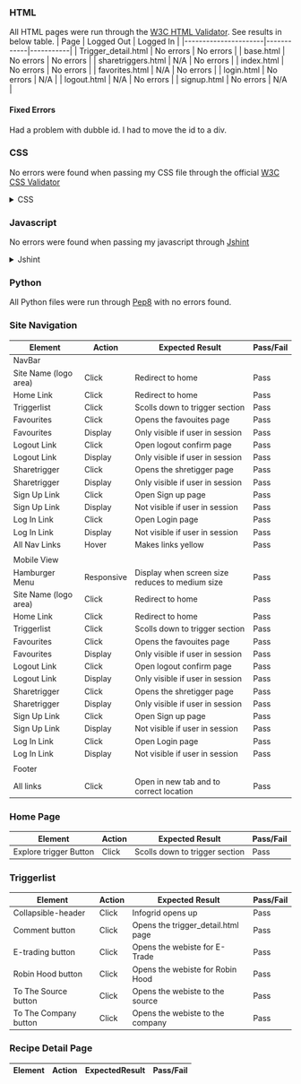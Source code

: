 ### HTML

All HTML pages were run through the [W3C HTML Validator](https://validator.w3.org/). See results in below table.
| Page                 | Logged Out | Logged In |
|----------------------|------------|-----------|
| Trigger_detail.html  | No errors  | No errors |
| base.html            | No errors  | No errors |
| sharetriggers.html   | N/A        | No errors |
| index.html           | No errors  | No errors |
| favorites.html       | N/A        | No errors |
| login.html           | No errors  | N/A       |
| logout.html          | N/A        | No errors |
| signup.html          | No errors  | N/A       |

#### Fixed Errors 
Had a problem with dubble id. I had to move the id to a div. 

### CSS
No errors were found when passing my CSS file through the official [W3C CSS Validator](https://jigsaw.w3.org/css-validator/)

 <details>

 <summary>CSS</summary>

![CSS Validation](docs/readme_images/CSS.png)
 </details>

### Javascript
No errors were found when passing my javascript through [Jshint](https://jshint.com/) 

<details>

<summary>Jshint</summary>

![Jshint](docs/readme_images/jshint.png)
</details>

### Python
All Python files were run through [Pep8](https://pep8ci.herokuapp.com/#) with no errors found. 

### Site Navigation
| Element               | Action     | Expected Result                                                    | Pass/Fail |
|-----------------------|------------|--------------------------------------------------------------------|-----------|
| NavBar                |            |                                                                    |           |
| Site Name (logo area) | Click      | Redirect to home                                                   | Pass      |
| Home Link             | Click      | Redirect to home                                                   | Pass      |
| Triggerlist           | Click      | Scolls down to trigger section                                     | Pass      |
| Favourites            | Click      | Opens the favouites page                                           | Pass      |
| Favourites            | Display    | Only visible if user in session                                    | Pass      |
| Logout Link           | Click      | Open logout confirm page                                           | Pass      |
| Logout Link           | Display    | Only visible if user in session                                    | Pass      |
| Sharetrigger          | Click      | Opens the shretigger page                                          | Pass      |
| Sharetrigger          | Display    | Only visible if user in session                                    | Pass      |
| Sign Up Link          | Click      | Open Sign up page                                                  | Pass      |
| Sign Up Link          | Display    | Not visible if user in session                                     | Pass      |
| Log In Link           | Click      | Open Login page                                                    | Pass      |
| Log In Link           | Display    | Not visible if user in session                                     | Pass      |
| All Nav Links         | Hover      | Makes links yellow                                                 | Pass      |
|                       |            |                                                                    |           |
| Mobile View           |            |                                                                    |           |
| Hamburger Menu        | Responsive | Display when screen size reduces to medium size                    | Pass      |
| Site Name (logo area) | Click      | Redirect to home                                                   | Pass      |
| Home Link             | Click      | Redirect to home                                                   | Pass      |
| Triggerlist           | Click      | Scolls down to trigger section                                     | Pass      |
| Favourites            | Click      | Opens the favouites page                                           | Pass      |
| Favourites            | Display    | Only visible if user in session                                    | Pass      |
| Logout Link           | Click      | Open logout confirm page                                           | Pass      |
| Logout Link           | Display    | Only visible if user in session                                    | Pass      |
| Sharetrigger          | Click      | Opens the shretigger page                                          | Pass      |
| Sharetrigger          | Display    | Only visible if user in session                                    | Pass      |
| Sign Up Link          | Click      | Open Sign up page                                                  | Pass      |
| Sign Up Link          | Display    | Not visible if user in session                                     | Pass      |
| Log In Link           | Click      | Open Login page                                                    | Pass      |
| Log In Link           | Display    | Not visible if user in session                                     | Pass      |
|                       |            |                                                                    |           |
| Footer                |            |                                                                    |           |
| All links             | Click      | Open in new tab and to correct location                            | Pass      |

### Home Page
| Element               | Action  | Expected Result                 | Pass/Fail |
|-----------------------|---------|---------------------------------|-----------|
| Explore trigger Button| Click   | Scolls down to trigger section  | Pass      |

### Triggerlist
| Element              | Action            | Expected Result                                                                         | Pass/Fail |
|----------------------|-------------------|-----------------------------------------------------------------------------------------|-----------|
| Collapsible-header   | Click             | Infogrid opens up                                                                       | Pass      |
| Comment button       | Click             | Opens the trigger_detail.html page                                                      | Pass      |
| E-trading button     | Click             | Opens the webiste for E-Trade                                                           | Pass      |
| Robin Hood button    | Click             | Opens the webiste for Robin Hood                                                        | Pass      |
| To The Source button | Click             | Opens the webiste to the source                                                         | Pass      |
| To The Company button| Click             | Opens the webiste to the company                                                        | Pass      |

### Recipe Detail Page

| Element                        | Action              | ExpectedResult                                                  | Pass/Fail |
|--------------------------------|---------------------|-----------------------------------------------------------------|-----------|
